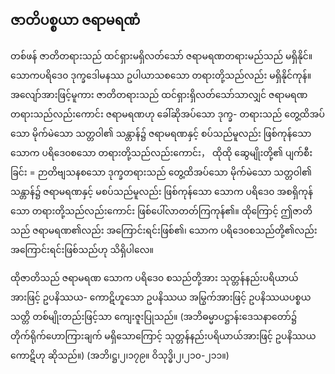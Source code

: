 ## ဇာတိပစ္စယာ ဇရာမရဏံ

တစ်ဖန် ဇာတိတရားသည် ထင်ရှားမရှိလတ်သော် ဇရာမရဏတရားမည်သည် မရှိနိုင်။ သောကပရိဒေ၀
ဒုက္ခဒေါမနဿ ဥပါယာသစသော တရားတို့သည်လည်း မရှိနိုင်ကုန်။ အလျော်အားဖြင့်မူကား ဇာတိတရားသည်
ထင်ရှားရှိလတ်သော်သာလျှင် ဇရာမရဏတရားသည်လည်းကောင်း ဇရာမရဏဟု ခေါ်ဆိုအပ်သော ဒုက္ခ-
တရားသည် တွေ့ထိအပ်သော မိုက်မဲသော သတ္တဝါ၏ သန္တာန်၌ ဇရာမရဏနှင့် စပ်သည်မူလည်း ဖြစ်ကုန်သော
သောက ပရိဒေ၀စသော တရားတို့သည်လည်းကောင်း， ထိုထို ဆွေမျိုးတို့၏ ပျက်စီးခြင်း = ဉာတိဗျသနစသော
ဒုက္ခတရားသည် တွေ့ထိအပ်သော မိုက်မဲသော သတ္တဝါ၏ သန္တာန်၌ ဇရာမရဏနှင့် မစပ်သည်မူလည်း
ဖြစ်ကုန်သော သောက ပရိဒေ၀ အစရှိကုန်သော တရားတို့သည်လည်းကောင်း ဖြစ်ပေါ်လာတတ်ကြကုန်၏။
ထိုကြောင့် ဤဇာတိသည် ဇရာမရဏ၏လည်း အကြောင်းရင်းဖြစ်၏၊ သောက ပရိဒေ၀စသည်တို့၏လည်း
အကြောင်းရင်းဖြစ်သည်ဟု သိရှိပါလေ။

ထိုဇာတိသည် ဇရာမရဏ သောက ပရိဒေ၀ စသည်တို့အား သုတ္တန်နည်းပရိယာယ်အားဖြင့် ဥပနိဿယ-
ကောဋိဟူသော ဥပနိဿယ အမြွက်အားဖြင့် ဥပနိဿယပစ္စယသတ္တိ တစ်မျိုးတည်းဖြင့်သာ ကျေးဇူးပြုသည်။
(အဘိဓမ္မာပဋ္ဌာန်းဒေသနာတော်၌ တိုက်ရိုက်ဟောကြားချက် မရှိသောကြောင့် သုတ္တန်နည်းပရိယာယ်အားဖြင့်
ဥပနိဿယကောဋိဟု ဆိုသည်။) (အဘိ၊ဋ္ဌ၊၂၊၁၇၉။ ဝိသုဒ္ဓိ၊၂၊၂၁၀-၂၁၁။)
